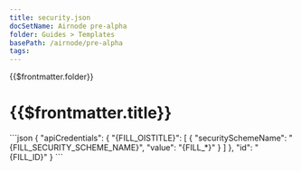 ```yaml
---
title: security.json
docSetName: Airnode pre-alpha
folder: Guides > Templates
basePath: /airnode/pre-alpha
tags:
---
```


<TitleSpan>{{$frontmatter.folder}}</TitleSpan>

# {{$frontmatter.title}}
<VersionWarning/>
```json
{
  "apiCredentials": {
    "{FILL_OISTITLE}": [
      {
        "securitySchemeName": "{FILL_SECURITY_SCHEME_NAME}",
        "value": "{FILL_*}"
      }
    ]
  },
  "id": "{FILL_ID}"
}
```
